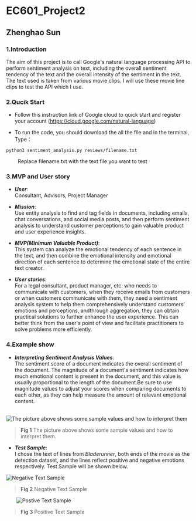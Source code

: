 # EC601_Project2

## Zhenghao Sun 

### 1.Introduction

The aim of this project is to call Google's natural language processing API to perform sentiment analysis on text, including the overall sentiment tendency
of the text and the overall intensity of the sentiment in the text. The text used is taken from various movie clips. I will use these movie line clips to
test the API which I use.

### 2.Qucik Start
- Follow this instruction link of Google cloud to quick start and register your account
(https://cloud.google.com/natural-language)

- To run the code, you should download the all the file and in the terminal, Type：

```
python3 sentiment_analysis.py reviews/filename.txt
```
&emsp;&emsp; Replace filename.txt with the text file you want to test

### 3.MVP and User story
- ***User***:  
Consultant, Advisors, Project Manager

- ***Mission***:   
Use entity analysis to find and tag fields in documents, including emails, chat conversations, and social media posts, and then perform
sentiment analysis to understand customer perceptions to gain valuable product and user experience insights. 

- ***MVP(Minimum Valuable Product)***:  
This system can analyze the emotional tendency of each sentence in the text, and then combine the emotional intensity and emotional direction of each sentence to determine the emotional state of the entire text creator.

- ***User stories***:  
For a legal consultant, product manager, etc. who needs to communicate with customers, when they receive emails from customers or when customers communicate with them, they need a sentiment analysis system to help them comprehensively understand customers' emotions and perceptions, andthrough aggregation, they can obtain practical solutions to further enhance the user experience. This can better think from the user's point of view
and facilitate practitioners to solve problems more efficiently.

### 4.Example show
- ***Interpreting Sentiment Analysis Values***:  
The sentiment score of a document indicates the overall sentiment of the document. The magnitude of a
document's sentiment indicates how much emotional content is present in the document, and this value is usually proportional to the length of the
document.Be sure to use magnitude values to adjust your scores when comparing documents to each other, as they can help measure the amount of relevant 
emotional content.

&emsp;&emsp;![The picture above shows some sample values and how to interpret them](https://github.com/Sun-zhenghao-BU/Github_Image_Library/blob/main/Images_For_601_Pro2/pic1.png)
> **Fig 1** The picture above shows some sample values and how to interpret them.

- ***Test Sample***:  
I chose the text of lines from *Bladerunner*, both ends of the movie as the detection dataset, and the lines reflect positive and negative emotions
respectively. Test Sample will be shown below.

![Negative Text Sample](https://github.com/Sun-zhenghao-BU/Github_Image_Library/blob/main/Images_For_601_Pro2/pic2.png)
> **Fig 2** Negative Text Sample

&emsp;&emsp;![Postive Text Sample](https://github.com/Sun-zhenghao-BU/Github_Image_Library/blob/main/Images_For_601_Pro2/pic3.png)
> **Fig 3** Positive Text Sample

